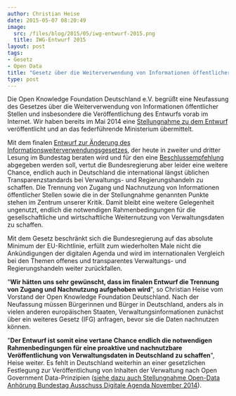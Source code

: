 ```yaml
---
author: Christian Heise
date: 2015-05-07 08:20:49
image:
  src: /files/blog/2015/05/iwg-entwurf-2015.png
  title: IWG-Entwurf 2015
layout: post
tags:
- Gesetz
- Open Data
title: "Gesetz über die Weiterverwendung von Informationen öffentlicher Stellen (IWG): Eine weitere vertane Chance"
type: post
---
```

Die Open Knowledge Foundation Deutschland e.V. begrüßt eine Neufassung des Gesetzes über die Weiterverwendung von Informationen öffentlicher Stellen und insbesondere die Veröffentlichung des Entwurfs vorab im Internet. Wir haben bereits im Mai 2014 eine [Stellungnahme zu dem Entwurf](/blog/2014/07/gemeinsame-stellungnahme-zum-entwurf-eines-gesetzes-ueber-die-weiterverwendung-von-informationen-oeffentlicher-stellen-iwg/) veröffentlicht und an das federführende Ministerium übermittelt.

Mit dem finalen [Entwurf zur Änderung des Informationsweiterverwendungsgesetzes](http://dip21.bundestag.de/dip21/btd/18/046/1804614.pdf), der heute in zweiter und dritter Lesung im Bundestag beraten wird und für den eine [Beschlussempfehlung](http://dip21.bundestag.de/dip21/btd/18/048/1804844.pdf) abgegeben werden soll, vertut die Bundesregierung aber leider eine weitere Chance, endlich auch in Deutschland die international längst üblichen Transparenzstandards bei Verwaltungs- und Regierungshandeln zu schaffen. Die Trennung von Zugang und Nachnutzung von Informationen öffentlicher Stellen sowie die in der Stellungnahme genannten Punkte stehen im Zentrum unserer Kritik. Damit bleibt eine weitere Gelegenheit ungenutzt, endlich die notwendigen Rahmenbedingungen für die gesellschaftliche und wirtschaftliche Weiternutzung von Verwaltungsdaten zu schaffen.

Mit dem Gesetz beschränkt sich die Bundesregierung auf das absolute Minimum der EU-Richtlinie, erfüllt zum wiederholten Male nicht die Ankündigungen der digitalen Agenda und wird im internationalen Vergleich bei den Themen offenes und transparentes Verwaltungs- und Regierungshandeln weiter zurückfallen.

"**Wir hätten uns sehr gewünscht, dass im finalen Entwurf die Trennung von Zugang und Nachnutzung aufgehoben wird**", so Christian Heise vom Vorstand der Open Knowledge Foundation Deutschland. Nach der Neufassung müssen Bürgerinnen und Bürger in Deutschland, anders als in vielen anderen europäischen Staaten, Verwaltungsinformationen zunächst über ein weiteres Gesetz (IFG) anfragen, bevor sie die Daten nachnutzen können.

"**Der Entwurf ist somit eine vertane Chance endlich die notwendigen Rahmenbedingungen für eine proaktive und nachnutzbare Veröffentlichung von Verwaltungsdaten in Deutschland zu schaffen**", Heise weiter. Es fehlt in Deutschland weiterhin an einer gesetzlichen Festlegung zur Veröffentlichung von Inhalten der Verwaltung nach Open Government Data-Prinzipien ([siehe dazu auch Stellungnahme Open-Data Anhörung Bundestag Ausschuss Digitale Agenda November 2014](https://www.bundestag.de/blob/338564/789306eca3d6551de9c9060fd451e614/stellungnahme_heise-data.pdf)).
